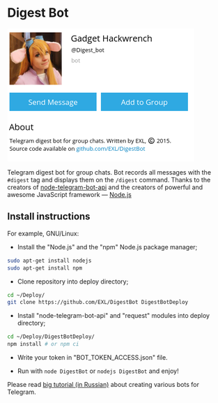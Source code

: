 Digest Bot
=============

![Bot Screen](Images/DigestBotScreen.png)

Telegram digest bot for group chats.
Bot records all messages with the `#digest` tag and displays them on the `/digest` command.
Thanks to the creators of [node-telegram-bot-api](https://github.com/yagop/node-telegram-bot-api) and the creators of powerful and awesome JavaScript framework — [Node.js](https://nodejs.org/en/)

## Install instructions

For example, GNU/Linux:

* Install the "Node.js" and the "npm" Node.js package manager;

```sh
sudo apt-get install nodejs
sudo apt-get install npm
```

* Clone repository into deploy directory;

```sh
cd ~/Deploy/
git clone https://github.com/EXL/DigestBot DigestBotDeploy
```

* Install "node-telegram-bot-api" and "request" modules into deploy directory;

```sh
cd ~/Deploy/DigestBotDeploy/
npm install # or npm ci
```

* Write your token in "BOT_TOKEN_ACCESS.json" file.

* Run with `node DigestBot` or `nodejs DigestBot` and enjoy!

Please read [big tutorial (in Russian)](http://exlmoto.ru/writing-telegram-bots/) about creating various bots for Telegram.
